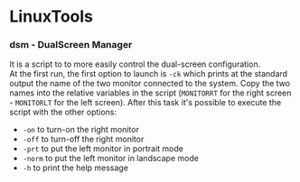 # LinuxTools

### dsm - DualScreen Manager

It is a script to to more easily control the dual-screen configuration.<br/>
At the first run, the first option to launch is `-ck` which prints at the standard output the name of the two monitor connected to the system. Copy the two names into the relative variables in the script (`MONITORRT` for the right screen - `MONITORLT` for the left screen). After this task it's possible to execute the script with the other options:
- `-on` to turn-on the right monitor
- `-off` to turn-off the right monitor
- `-prt` to put the left monitor in portrait mode
- `-norm` to put the left monitor in landscape mode
- `-h` to print the help message